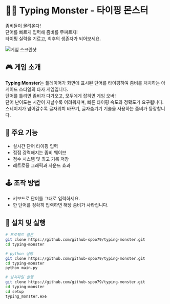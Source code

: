 # 🧟‍♂️ Typing Monster - 타이핑 몬스터

좀비들이 몰려온다!  
단어를 빠르게 입력해 좀비를 무찌르자!  
타이핑 실력을 기르고, 최후의 생존자가 되어보세요.

![게임 스크린샷]([https://github.com/github-spoo79/typing_monster/dist/screenshot.png](https://github.com/github-spoo79/typing_monster/blob/main/dist/screenshot.png))

## 🎮 게임 소개

**Typing Monster**는 플레이어가 화면에 표시된 단어를 타이핑하여 좀비를 처치하는 아케이드 스타일의 타자 게임입니다.  
단어를 틀리면 좀비가 다가오고, 모두에게 잡히면 게임 오버!  
단어 난이도는 시간이 지날수록 어려워지며, 빠른 타이핑 속도와 정확도가 요구됩니다.
스테이지가 넘어갈수록 글자위치 바꾸기, 글자숨기기 기술을 사용하는 좀비가 등장합니다.

## 🧩 주요 기능

- 실시간 단어 타이핑 입력
- 점점 강력해지는 좀비 웨이브
- 점수 시스템 및 최고 기록 저장
- 레트로풍 그래픽과 사운드 효과


## 🕹️ 조작 방법

- 키보드로 단어를 그대로 입력하세요.
- 한 단어를 정확히 입력하면 해당 좀비가 사라집니다.

## 🔧 설치 및 실행

```bash
# 프로젝트 클론
git clone https://github.com/github-spoo79/typing-monster.git
cd typing-monster

# python 실행
git clone https://github.com/github-spoo79/typing-monster.git
cd typing-monster
python main.py

# 설치파일 실행
git clone https://github.com/github-spoo79/typing-monster.git
cd typing-monster
cd setup
typing_monster.exe



